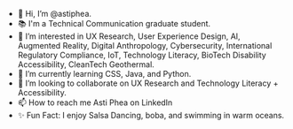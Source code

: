 - 👋 Hi, I’m @astiphea. 
- 📚 I'm a Technical Communication graduate student. 
- 👀 I’m interested in UX Research, User Experience Design, AI, Augmented Reality, Digital Anthropology, Cybersecurity, International Regulatory Compliance, IoT, Technology Literacy, BioTech Disability Accessibility, CleanTech Geothermal. 
- 🌱 I’m currently learning CSS, Java, and Python.
- 💞️ I’m looking to collaborate on UX Research and Technology Literacy + Accessibility.
- 📫 How to reach me Asti Phea on LinkedIn
- ✨ Fun Fact: I enjoy Salsa Dancing, boba, and swimming in warm oceans.

<!---
astiphea/astiphea is a ✨ special ✨ repository because its `README.md` (this file) appears on your GitHub profile.
You can click the Preview link to take a look at your changes.
--->
